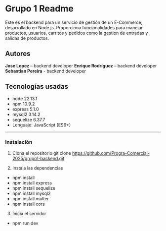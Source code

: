 # Grupo 1 Readme

Este es el backend para un servicio de gestión de un E-Commerce, desarrollado en Node.js. Proporciona funcionalidades para manejar productos, usuarios, carritos y pedidos como la gestion de entradas y salidas de productos.

## Autores

**Jose Lopez** – backend developer
**Enrique Rodríguez** – backend developer
**Sebastían Pereira** - backend developer

## Tecnologías usadas

- node 22.13.1
- npm 10.9.2
- express 5.1.0
- mysql2 3.14.2
- sequelize 6.37.7
- Lenguaje: JavaScript (ES6+)
---

### Instalación 

1. Clona el repositorio
git clone https://github.com/Progra-Comercial-2025/grupo1-backend.git

2. Instala las dependencias

- npm install
- npm install express
- npm install sequelize
- npm install mysql2
- npm install multer
- npm install cors

3. Inicia el servidor

- npm run dev